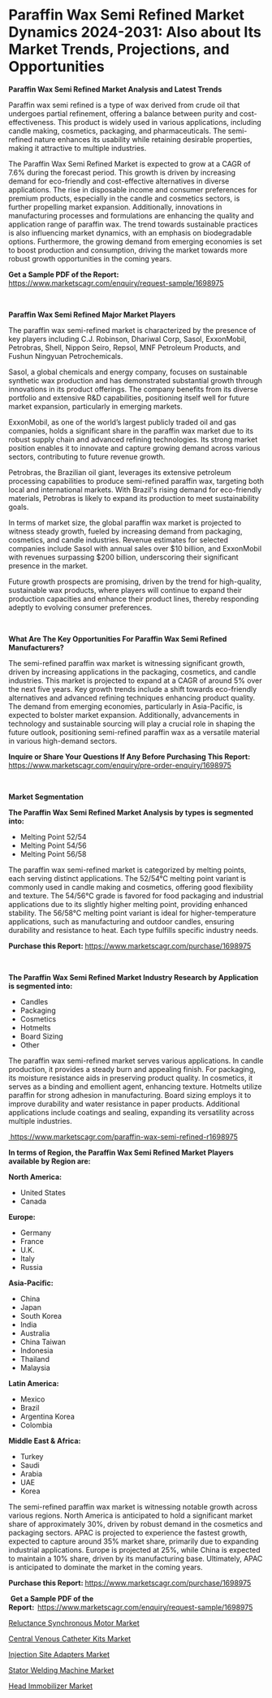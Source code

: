 <p><h1>Paraffin Wax Semi Refined Market Dynamics 2024-2031: Also about Its Market Trends, Projections, and Opportunities</h1></p><p><strong>Paraffin Wax Semi Refined Market Analysis and Latest Trends</strong></p>
<p><p>Paraffin wax semi refined is a type of wax derived from crude oil that undergoes partial refinement, offering a balance between purity and cost-effectiveness. This product is widely used in various applications, including candle making, cosmetics, packaging, and pharmaceuticals. The semi-refined nature enhances its usability while retaining desirable properties, making it attractive to multiple industries.</p><p>The Paraffin Wax Semi Refined Market is expected to grow at a CAGR of 7.6% during the forecast period. This growth is driven by increasing demand for eco-friendly and cost-effective alternatives in diverse applications. The rise in disposable income and consumer preferences for premium products, especially in the candle and cosmetics sectors, is further propelling market expansion. Additionally, innovations in manufacturing processes and formulations are enhancing the quality and application range of paraffin wax. The trend towards sustainable practices is also influencing market dynamics, with an emphasis on biodegradable options. Furthermore, the growing demand from emerging economies is set to boost production and consumption, driving the market towards more robust growth opportunities in the coming years.</p></p>
<p><strong>Get a Sample PDF of the Report:&nbsp;</strong> <a href="https://www.marketscagr.com/enquiry/request-sample/1698975?utm_campaign=1282&utm_medium=2&utm_source=Github&utm_content=ia&utm_term=20102024&utm_id=paraffin-wax-semi-refined">https://www.marketscagr.com/enquiry/request-sample/1698975</a></p>
<p>&nbsp;</p>
<p><strong>Paraffin Wax Semi Refined Major Market Players</strong></p>
<p><p>The paraffin wax semi-refined market is characterized by the presence of key players including C.J. Robinson, Dhariwal Corp, Sasol, ExxonMobil, Petrobras, Shell, Nippon Seiro, Repsol, MNF Petroleum Products, and Fushun Ningyuan Petrochemicals. </p><p>Sasol, a global chemicals and energy company, focuses on sustainable synthetic wax production and has demonstrated substantial growth through innovations in its product offerings. The company benefits from its diverse portfolio and extensive R&D capabilities, positioning itself well for future market expansion, particularly in emerging markets.</p><p>ExxonMobil, as one of the world’s largest publicly traded oil and gas companies, holds a significant share in the paraffin wax market due to its robust supply chain and advanced refining technologies. Its strong market position enables it to innovate and capture growing demand across various sectors, contributing to future revenue growth.</p><p>Petrobras, the Brazilian oil giant, leverages its extensive petroleum processing capabilities to produce semi-refined paraffin wax, targeting both local and international markets. With Brazil's rising demand for eco-friendly materials, Petrobras is likely to expand its production to meet sustainability goals.</p><p>In terms of market size, the global paraffin wax market is projected to witness steady growth, fueled by increasing demand from packaging, cosmetics, and candle industries. Revenue estimates for selected companies include Sasol with annual sales over $10 billion, and ExxonMobil with revenues surpassing $200 billion, underscoring their significant presence in the market. </p><p>Future growth prospects are promising, driven by the trend for high-quality, sustainable wax products, where players will continue to expand their production capacities and enhance their product lines, thereby responding adeptly to evolving consumer preferences.</p></p>
<p>&nbsp;</p>
<p><strong>What Are The Key Opportunities For Paraffin Wax Semi Refined Manufacturers?</strong></p>
<p><p>The semi-refined paraffin wax market is witnessing significant growth, driven by increasing applications in the packaging, cosmetics, and candle industries. This market is projected to expand at a CAGR of around 5% over the next five years. Key growth trends include a shift towards eco-friendly alternatives and advanced refining techniques enhancing product quality. The demand from emerging economies, particularly in Asia-Pacific, is expected to bolster market expansion. Additionally, advancements in technology and sustainable sourcing will play a crucial role in shaping the future outlook, positioning semi-refined paraffin wax as a versatile material in various high-demand sectors.</p></p>
<p><strong>Inquire or Share Your Questions If Any Before Purchasing This Report:</strong> <a href="https://www.marketscagr.com/enquiry/pre-order-enquiry/1698975?utm_campaign=1282&utm_medium=2&utm_source=Github&utm_content=ia&utm_term=20102024&utm_id=paraffin-wax-semi-refined">https://www.marketscagr.com/enquiry/pre-order-enquiry/1698975</a></p>
<p>&nbsp;</p>
<p><strong>Market Segmentation</strong></p>
<p><strong>The Paraffin Wax Semi Refined Market Analysis by types is segmented into:</strong></p>
<p><ul><li>Melting Point 52/54</li><li>Melting Point 54/56</li><li>Melting Point 56/58</li></ul></p>
<p><p>The paraffin wax semi-refined market is categorized by melting points, each serving distinct applications. The 52/54°C melting point variant is commonly used in candle making and cosmetics, offering good flexibility and texture. The 54/56°C grade is favored for food packaging and industrial applications due to its slightly higher melting point, providing enhanced stability. The 56/58°C melting point variant is ideal for higher-temperature applications, such as manufacturing and outdoor candles, ensuring durability and resistance to heat. Each type fulfills specific industry needs.</p></p>
<p><strong>Purchase this Report:&nbsp;</strong><a href="https://www.marketscagr.com/purchase/1698975?utm_campaign=1282&utm_medium=2&utm_source=Github&utm_content=ia&utm_term=20102024&utm_id=paraffin-wax-semi-refined">https://www.marketscagr.com/purchase/1698975</a></p>
<p>&nbsp;</p>
<p><strong>The Paraffin Wax Semi Refined Market Industry Research by Application is segmented into:</strong></p>
<p><ul><li>Candles</li><li>Packaging</li><li>Cosmetics</li><li>Hotmelts</li><li>Board Sizing</li><li>Other</li></ul></p>
<p><p>The paraffin wax semi-refined market serves various applications. In candle production, it provides a steady burn and appealing finish. For packaging, its moisture resistance aids in preserving product quality. In cosmetics, it serves as a binding and emollient agent, enhancing texture. Hotmelts utilize paraffin for strong adhesion in manufacturing. Board sizing employs it to improve durability and water resistance in paper products. Additional applications include coatings and sealing, expanding its versatility across multiple industries.</p></p>
<p><a href="https://www.marketscagr.com/paraffin-wax-semi-refined-r1698975?utm_campaign=1282&utm_medium=2&utm_source=Github&utm_content=ia&utm_term=20102024&utm_id=paraffin-wax-semi-refined">&nbsp;https://www.marketscagr.com/paraffin-wax-semi-refined-r1698975</a></p>
<p><strong>In terms of Region, the Paraffin Wax Semi Refined Market Players available by Region are:</strong></p>
<p>
    <p> <strong> North America: </strong>
        <ul>
            <li>United States</li>
            <li>Canada</li>
        </ul>
        </p> 
    <p> <strong> Europe: </strong>
        <ul>
            <li>Germany</li>
            <li>France</li>
            <li>U.K.</li>
            <li>Italy</li>
            <li>Russia</li>
        </ul>
        </p> 
    <p> <strong> Asia-Pacific: </strong>
        <ul>
            <li>China</li>
            <li>Japan</li>
            <li>South Korea</li>
            <li>India</li>
            <li>Australia</li>
            <li>China Taiwan</li>
            <li>Indonesia</li>
            <li>Thailand</li>
            <li>Malaysia</li>
        </ul>
        </p> 
    <p> <strong> Latin America: </strong>
        <ul>
            <li>Mexico</li>
            <li>Brazil</li>
            <li>Argentina Korea</li>
            <li>Colombia</li>
        </ul>
        </p> 
    <p> <strong> Middle East & Africa: </strong>
        <ul>
            <li>Turkey</li>
            <li>Saudi</li>
            <li>Arabia</li>
            <li>UAE</li>
            <li>Korea</li>
        </ul>
    </p>
    </p>
<p><p>The semi-refined paraffin wax market is witnessing notable growth across various regions. North America is anticipated to hold a significant market share of approximately 30%, driven by robust demand in the cosmetics and packaging sectors. APAC is projected to experience the fastest growth, expected to capture around 35% market share, primarily due to expanding industrial applications. Europe is projected at 25%, while China is expected to maintain a 10% share, driven by its manufacturing base. Ultimately, APAC is anticipated to dominate the market in the coming years.</p></p>
<p><strong>Purchase this Report: </strong><a href="https://www.marketscagr.com/purchase/1698975?utm_campaign=1282&utm_medium=2&utm_source=Github&utm_content=ia&utm_term=20102024&utm_id=paraffin-wax-semi-refined">https://www.marketscagr.com/purchase/1698975</a></p>
<p>&nbsp;<strong>Get a Sample PDF of the Report:&nbsp;&nbsp;</strong><a href="https://www.marketscagr.com/enquiry/request-sample/1698975?utm_campaign=1282&utm_medium=2&utm_source=Github&utm_content=ia&utm_term=20102024&utm_id=paraffin-wax-semi-refined">https://www.marketscagr.com/enquiry/request-sample/1698975</a></p>
<p><strong></strong></p>
<p><p><a href="https://issuu.com/reportprime-2/docs/reluctance-synchronous-motor-market_326658028c339c?utm_campaign=1282&utm_medium=2&utm_source=Github&utm_content=ia&utm_term=20102024&utm_id=paraffin-wax-semi-refined">Reluctance Synchronous Motor Market</a></p><p><a href="https://www.linkedin.com/pulse/central-venous-catheter-kits-market-velocity-75-cagr-trajectory-sueye?utm_campaign=1282&utm_medium=2&utm_source=Github&utm_content=ia&utm_term=20102024&utm_id=paraffin-wax-semi-refined">Central Venous Catheter Kits Market</a></p><p><a href="https://www.linkedin.com/pulse/global-injection-site-adapters-market-pulse-trends-growth-analysis-hwlxe?utm_campaign=1282&utm_medium=2&utm_source=Github&utm_content=ia&utm_term=20102024&utm_id=paraffin-wax-semi-refined">Injection Site Adapters Market</a></p><p><a href="https://issuu.com/reportprime-2/docs/stator-welding-machine-market-size-_de79d1271b0f4b?utm_campaign=1282&utm_medium=2&utm_source=Github&utm_content=ia&utm_term=20102024&utm_id=paraffin-wax-semi-refined">Stator Welding Machine Market</a></p><p><a href="https://www.linkedin.com/pulse/head-immobilizer-market-pulse-43-expansion-blueprint-2024-2031-lxzpe?utm_campaign=1282&utm_medium=2&utm_source=Github&utm_content=ia&utm_term=20102024&utm_id=paraffin-wax-semi-refined">Head Immobilizer Market</a></p></p>